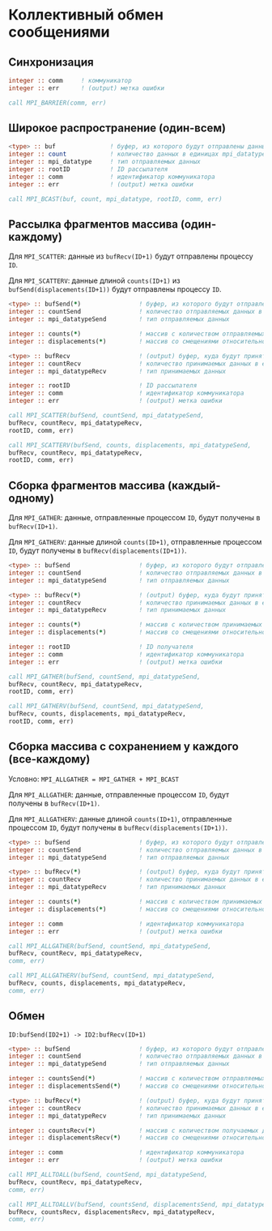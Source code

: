 # Коллективный обмен сообщениями

## Синхронизация
```fortran
integer :: comm     ! коммуникатор
integer :: err      ! (output) метка ошибки

call MPI_BARRIER(comm, err)
```

## Широкое распространение (один-всем)

```fortran
<type> :: buf               ! буфер, из которого будут отправлены данные
integer :: count            ! количество данных в единицах mpi_datatype
integer :: mpi_datatype     ! тип отправляемых данных
integer :: rootID           ! ID рассылателя
integer :: comm             ! идентификатор коммуникатора
integer :: err              ! (output) метка ошибки

call MPI_BCAST(buf, count, mpi_datatype, rootID, comm, err)
```

## Рассылка фрагментов массива (один-каждому)

Для `MPI_SCATTER`: данные из `bufRecv(ID+1)` будут отправлены процессу `ID`.

Для `MPI_SCATTERV`: данные длиной `counts(ID+1)` из `bufSend(displacements(ID+1))` будут отправлены процессу `ID`.

```fortran
<type> :: bufSend(*)                ! буфер, из которого будут отправлены данные
integer :: countSend                ! количество отправляемых данных в единицах mpi_datatypeSend
integer :: mpi_datatypeSend         ! тип отправляемых данных

integer :: counts(*)                ! массив с количеством отправляемых данных каждому процессу
integer :: displacements(*)         ! массив со смещениями относительно начала bufSend

<type> :: bufRecv                   ! (output) буфер, куда будут приняты данные
integer :: countRecv                ! количество принимаемых данных в единицах mpi_datatypeRecv
integer :: mpi_datatypeRecv         ! тип принимаемых данных

integer :: rootID                   ! ID рассылателя
integer :: comm                     ! идентификатор коммуникатора
integer :: err                      ! (output) метка ошибки

call MPI_SCATTER(bufSend, countSend, mpi_datatypeSend, 
bufRecv, countRecv, mpi_datatypeRecv, 
rootID, comm, err)

call MPI_SCATTERV(bufSend, counts, displacements, mpi_datatypeSend, 
bufRecv, countRecv, mpi_datatypeRecv, 
rootID, comm, err)
```


## Сборка фрагментов массива (каждый-одному)

Для `MPI_GATHER`: данные, отправленные процессом `ID`, будут получены в `bufRecv(ID+1)`.

Для `MPI_GATHERV`: данные длиной `counts(ID+1)`, отправленные процессом `ID`, будут получены в `bufRecv(displacements(ID+1))`.

```fortran
<type> :: bufSend                   ! буфер, из которого будут отправлены данные
integer :: countSend                ! количество отправляемых данных в единицах mpi_datatypeSend
integer :: mpi_datatypeSend         ! тип отправляемых данных

<type> :: bufRecv(*)                ! (output) буфер, куда будут приняты данные
integer :: countRecv                ! количество принимаемых данных в единицах mpi_datatypeRecv
integer :: mpi_datatypeRecv         ! тип принимаемых данных

integer :: counts(*)                ! массив с количеством принимаемых данных от каждого процесса
integer :: displacements(*)         ! массив со смещениями относительно начала bufRecv

integer :: rootID                   ! ID получателя
integer :: comm                     ! идентификатор коммуникатора
integer :: err                      ! (output) метка ошибки

call MPI_GATHER(bufSend, countSend, mpi_datatypeSend, 
bufRecv, countRecv, mpi_datatypeRecv, 
rootID, comm, err)

call MPI_GATHERV(bufSend, countSend, mpi_datatypeSend, 
bufRecv, counts, displacements, mpi_datatypeRecv, 
rootID, comm, err)
```

## Сборка массива с сохранением у каждого (все-каждому)

Условно: `MPI_ALLGATHER = MPI_GATHER + MPI_BCAST`

Для `MPI_ALLGATHER`: данные, отправленные процессом `ID`, будут получены в `bufRecv(ID+1)`.

Для `MPI_ALLGATHERV`: данные длиной `counts(ID+1)`, отправленные процессом `ID`, будут получены в `bufRecv(displacements(ID+1))`.

```fortran
<type> :: bufSend                   ! буфер, из которого будут отправлены данные
integer :: countSend                ! количество отправляемых данных в единицах mpi_datatypeSend
integer :: mpi_datatypeSend         ! тип отправляемых данных

<type> :: bufRecv(*)                ! (output) буфер, куда будут приняты данные
integer :: countRecv                ! количество принимаемых данных в единицах mpi_datatypeRecv
integer :: mpi_datatypeRecv         ! тип принимаемых данных

integer :: counts(*)                ! массив с количеством принимаемых данных от каждого процесса
integer :: displacements(*)         ! массив со смещениями относительно начала bufRecv

integer :: comm                     ! идентификатор коммуникатора
integer :: err                      ! (output) метка ошибки

call MPI_ALLGATHER(bufSend, countSend, mpi_datatypeSend, 
bufRecv, countRecv, mpi_datatypeRecv, 
comm, err)

call MPI_ALLGATHERV(bufSend, countSend, mpi_datatypeSend, 
bufRecv, counts, displacements, mpi_datatypeRecv, 
comm, err)
```

## Обмен

`ID:bufSend(ID2+1) -> ID2:bufRecv(ID+1)`

```fortran
<type> :: bufSend                   ! буфер, из которого будут отправлены данные
integer :: countSend                ! количество отправляемых данных в единицах mpi_datatypeSend
integer :: mpi_datatypeSend         ! тип отправляемых данных

integer :: countsSend(*)            ! массив с количеством отправляемых данных каждому процессу
integer :: displacementsSend(*)     ! массив со смещениями относительно начала bufSend

<type> :: bufRecv(*)                ! (output) буфер, куда будут приняты данные
integer :: countRecv                ! количество принимаемых данных в единицах mpi_datatypeRecv
integer :: mpi_datatypeRecv         ! тип принимаемых данных

integer :: countsRecv(*)            ! массив с количеством получаемых данных от каждого процесса
integer :: displacementsRecv(*)     ! массив со смещениями относительно начала bufRecv

integer :: comm                     ! идентификатор коммуникатора
integer :: err                      ! (output) метка ошибки

call MPI_ALLTOALL(bufSend, countSend, mpi_datatypeSend, 
bufRecv, countRecv, mpi_datatypeRecv, 
comm, err)

call MPI_ALLTOALLV(bufSend, countsSend, displacementsSend, mpi_datatypeSend, 
bufRecv, countsRecv, displacementsRecv, mpi_datatypeRecv, 
comm, err)
```
